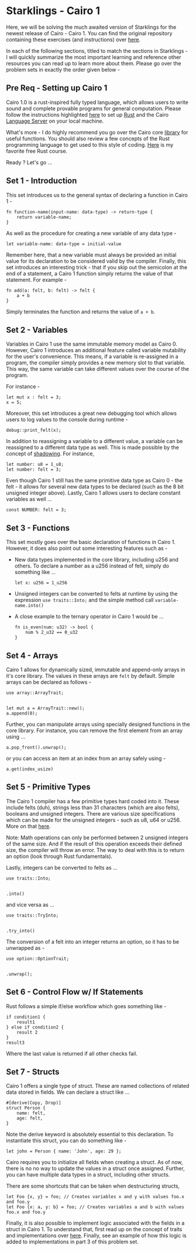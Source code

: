 #  Starklings - Cairo 1
  
Here, we will be solving the much awaited version of Starklings for the newest release of Cairo - Cairo 1. You can find the original repository containing these exercises (and instructions) over [here](https://github.com/shramee/starklings-cairo1). 

In each of the following sections, titled to match the sections in Starklings - I will quickly summarize the most important learning and reference other resources you can read up to learn more about them. Please go over the problem sets in exactly the order given below - 
  
## Pre Req - Setting up Cairo 1 

Cairo 1.0 is a rust-inspired fully typed language, which allows users to write sound and complete provable programs for general computation. Please follow the instructions highlighted [here](https://github.com/starkware-libs/cairo#getting-started) to set up [Rust](https://www.rust-lang.org/) and the Cairo [Language Server](https://learn.microsoft.com/en-us/visualstudio/extensibility/language-server-protocol?view=vs-2022) on your local machine. 

What's more - I do highly recommend you go over the Cairo core [library](https://github.com/starkware-libs/cairo/tree/main/corelib) for useful functions. You should also review a few concepts of the Rust programming language to get used to this style of coding. [Here](https://exercism.org/tracks/rust) is my favorite free Rust course. 

Ready ? Let's go ... 

## Set 1 - Introduction  
  
This set introduces us to the general syntax of declaring a function in Cairo 1 - 

```
fn function-name(input-name: data-type) -> return-type {
	return variable-name;
}
``` 
As well as the procedure for creating a new variable of any data type - 

```
let variable-name: data-type = initial-value
```

Remember here, that a new variable must always be provided an initial value for its declaration to be considered valid by the compiler. Finally, this set introduces an interesting trick - that if you skip out the semicolon at the end of a statement, a Cairo 1 function simply returns the value of that statement. For example - 

```
fn add(a: felt, b: felt) -> felt {
	a + b
}
```

Simply terminates the function and returns the value of `a + b`.

## Set 2 - Variables 

Variables in Cairo 1 use the same immutable memory model as Cairo 0. However, Cairo 1 introduces an additional feature called variable mutability for the user's convenience. This means, if a variable is re-assigned in a program, the compiler simply provides a new memory slot to that variable. This way, the same variable can take different values over the course of the program. 

For instance - 

```
let mut x : felt = 3;
x = 5;
```
Moreover, this set introduces a great new debugging tool which allows users to log values to the console during runtime - 

```
debug::print_felt(x);
```

In addition to reassigning a variable to a different value, a variable can be reassigned to a different data type as well. This is made possible by the concept  of [shadowing](https://medium.com/nethermind-eth/a-first-look-at-cairo-1-0-a-safer-stronger-simpler-provable-programming-language-892ce4c07b38#4fe8).  For instance, 

```
let number: u8 = 1_u8; 
let number: felt = 3; 
```

Even though Cairo 1 still has the same primitive data type as Cairo 0 - the felt - it allows for several new data types to be declared (such as the 8 bit unsigned integer above). Lastly, Cairo 1 allows users to declare constant variables as well ...  

```
const NUMBER: felt = 3;
```

## Set 3 - Functions

This set mostly goes over the basic declaration of functions in Cairo 1. However, it does also point out some interesting features such as - 

- New data types implemented in the core library, including u256 and others. To declare a number as a u256 instead of felt, simply do something like ... 

	```let x: u256 = 1_u256```
- Unsigned integers can be converted to felts at runtime by using the expression `use traits::Into;` and the simple method call `variable-name.into()`

- A close example to the ternary operator in Cairo 1 would be ... 
	```
	fn is_even(num: u32) -> bool {
		num % 2_u32 == 0_u32
	}
	```

## Set 4 - Arrays 

Cairo 1 allows for dynamically sized, immutable and append-only arrays in it's core library.  The values in these arrays are 	`felt`	by default. Simple arrays can be declared as follows - 

```
use array::ArrayTrait;


let mut a = ArrayTrait::new();
a.append(0);
```
Further, you can manipulate arrays using specially designed functions in the core library. For instance, you can remove the first element from an array using ...

```
a.pop_front().unwrap();
```
or you can access an item at an index from an array safely using - 

```
a.get(index_usize)
```

## Set 5 - Primitive Types 

The Cairo 1 compiler has a few primitive types hard coded into it. These include felts (duh), strings less than 31 characters (which are also felts), booleans and unsigned integers. There are various size specifications which can be made for the unsigned integers - such as u8, u64 or u256. More on that [here](https://medium.com/nethermind-eth/a-first-look-at-cairo-1-0-a-safer-stronger-simpler-provable-programming-language-892ce4c07b38#6d64). 

Note: Math operations can only be performed between 2 unsigned integers of the same size. And if the result of this operation exceeds their defined size, the compiler will throw an error. The way to deal with this is to return an option (look through Rust fundamentals). 

Lastly, integers can be converted to felts as ... 
```
use traits::Into;


.into()
```
and vice versa as ... 

```
use traits::TryInto;


.try_into()
```

The conversion of a felt into an integer returns an option, so it has to be unwrapped as - 

```
use option::OptionTrait;


.unwrap();
```

## Set 6 - Control Flow w/ If Statements 

Rust follows a simple if/else workflow which goes something like - 

```
if condition1 {
	result1
} else if condition2 {
	result 2
}
result3 
```
Where the last value is returned if all other checks fail. 

## Set 7 - Structs

Cairo 1 offers a single type of struct. These are named collections of related data stored in fields. We can declare a struct like ... 

```
#[derive(Copy, Drop)]
struct Person {
    name: felt,
    age: felt,
}
```

Note the derive keyword is absolutely essential to this declaration. To instantiate this struct, you can do something like - 

```let john = Person { name: 'John', age: 29 };```

Cairo requires you to initialize all fields when creating a struct. As of now,  there is no no way to update the values in a struct once assigned. Further, you can have multiple data types in a struct, including other structs.

There are some shortcuts that can be taken when destructuring structs,
```
let Foo {x, y} = foo; // Creates variables x and y with values foo.x and foo.y
let Foo {x: a, y: b} = foo; // Creates variables a and b with values foo.x and foo.y
```

Finally, it is also possible to implement logic associated with the fields in a struct in Cairo 1. To understand that, first read up on the concept of traits and implementations over [here](https://medium.com/nethermind-eth/a-first-look-at-cairo-1-0-a-safer-stronger-simpler-provable-programming-language-892ce4c07b38#83b5).  Finally, see an example of how this logic is added to implementations in part 3 of this problem set. 

